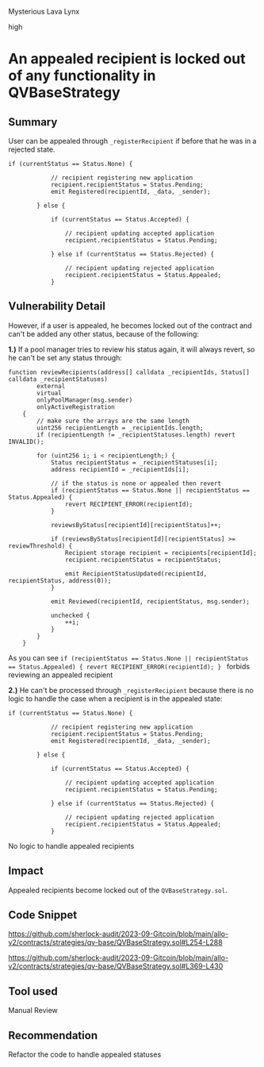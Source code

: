 Mysterious Lava Lynx

high

# An appealed recipient is locked out of any functionality in QVBaseStrategy
## Summary
User can be appealed through `_registerRecipient` if before that he was in a rejected state.

```solidity
if (currentStatus == Status.None) {

            // recipient registering new application
            recipient.recipientStatus = Status.Pending;
            emit Registered(recipientId, _data, _sender);

        } else {

            if (currentStatus == Status.Accepted) {

                // recipient updating accepted application
                recipient.recipientStatus = Status.Pending;

            } else if (currentStatus == Status.Rejected) {

                // recipient updating rejected application
                recipient.recipientStatus = Status.Appealed;
            }
```

## Vulnerability Detail

However, if a user is appealed, he becomes locked out of the contract and can't be added any other status, because of the following:

**1.)**  If a pool manager tries to review his status again, it will always revert, so he can't be set any status through: 

```solidity
function reviewRecipients(address[] calldata _recipientIds, Status[] calldata _recipientStatuses)
        external
        virtual
        onlyPoolManager(msg.sender)
        onlyActiveRegistration
    {
        // make sure the arrays are the same length
        uint256 recipientLength = _recipientIds.length;
        if (recipientLength != _recipientStatuses.length) revert INVALID();

        for (uint256 i; i < recipientLength;) {
            Status recipientStatus = _recipientStatuses[i];
            address recipientId = _recipientIds[i];

            // if the status is none or appealed then revert
            if (recipientStatus == Status.None || recipientStatus == Status.Appealed) {
                revert RECIPIENT_ERROR(recipientId);
            }

            reviewsByStatus[recipientId][recipientStatus]++;

            if (reviewsByStatus[recipientId][recipientStatus] >= reviewThreshold) {
                Recipient storage recipient = recipients[recipientId];
                recipient.recipientStatus = recipientStatus;

                emit RecipientStatusUpdated(recipientId, recipientStatus, address(0));
            }

            emit Reviewed(recipientId, recipientStatus, msg.sender);

            unchecked {
                ++i;
            }
        }
    }
```

As you can see `if (recipientStatus == Status.None || recipientStatus == Status.Appealed) {
                revert RECIPIENT_ERROR(recipientId);
            }
` forbids reviewing an appealed recipient

**2.)** He can't be processed through `_registerRecipient` because there is no logic to handle the case when a recipient is in the appealed state:

```solidity
if (currentStatus == Status.None) {

            // recipient registering new application
            recipient.recipientStatus = Status.Pending;
            emit Registered(recipientId, _data, _sender);

        } else {

            if (currentStatus == Status.Accepted) {

                // recipient updating accepted application
                recipient.recipientStatus = Status.Pending;

            } else if (currentStatus == Status.Rejected) {

                // recipient updating rejected application
                recipient.recipientStatus = Status.Appealed;
            }
```

No logic to handle appealed recipients

## Impact

Appealed recipients become locked out of the `QVBaseStrategy.sol`.

## Code Snippet
https://github.com/sherlock-audit/2023-09-Gitcoin/blob/main/allo-v2/contracts/strategies/qv-base/QVBaseStrategy.sol#L254-L288

https://github.com/sherlock-audit/2023-09-Gitcoin/blob/main/allo-v2/contracts/strategies/qv-base/QVBaseStrategy.sol#L369-L430

## Tool used

Manual Review

## Recommendation
Refactor the code to handle appealed statuses